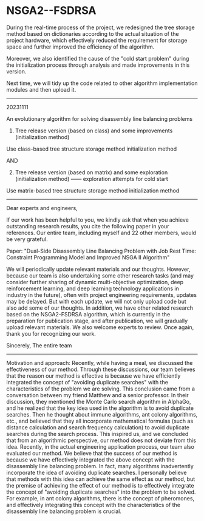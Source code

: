 # NSGA2--FSDRSA

During the real-time process of the project, we redesigned the tree storage method based on dictionaries according to the actual situation of the project hardware, which effectively reduced the requirement for storage space and further improved the efficiency of the algorithm.

Moreover, we also identified the cause of the "cold start problem" during the initialization process through analysis and made improvements in this version.

Next time, we will tidy up the code related to other algorithm implementation modules and then upload it.

**************************************************************************************************************************************************************************

20231111

An evolutionary algorithm for solving disassembly line balancing problems
1) Tree release version (based on class) and some improvements (initialization method)

Use class-based tree structure storage method initialization method

AND

2) Tree release version (based on matrix) and some exploration (initialization method) —— exploration attempts for cold start

Use matrix-based tree structure storage method initialization method

**************************************************************************************************************************************************************************

Dear experts and engineers,

If our work has been helpful to you, we kindly ask that when you achieve outstanding research results, you cite the following paper in your references. Our entire team, including myself and 22 other members, would be very grateful.

Paper: "Dual-Side Disassembly Line Balancing Problem with Job Rest Time: Constraint Programming Model and Improved NSGA II Algorithm"

We will periodically update relevant materials and our thoughts. However, because our team is also undertaking some other research tasks (and may consider further sharing of dynamic multi-objective optimization, deep reinforcement learning, and deep learning technology applications in industry in the future), often with project engineering requirements, updates may be delayed. But with each update, we will not only upload code but also add some of our thoughts. In addition, we have other related research based on the NSGA2-FSDRSA algorithm, which is currently in the preparation for publication stage, and after publication, we will gradually upload relevant materials. We also welcome experts to review.
Once again, thank you for recognizing our work.

Sincerely,
The entire team

**************************************************************************************************************************************************************************

Motivation and approach: Recently, while having a meal, we discussed the effectiveness of our method. Through these discussions, our team believes that the reason our method is effective is because we have efficiently integrated the concept of "avoiding duplicate searches" with the characteristics of the problem we are solving. This conclusion came from a conversation between my friend Matthew and a senior professor. In their discussion, they mentioned the Monte Carlo search algorithm in AlphaGo, and he realized that the key idea used in the algorithm is to avoid duplicate searches. Then he thought about immune algorithms, ant colony algorithms, etc., and believed that they all incorporate mathematical formulas (such as distance calculation and search frequency calculation) to avoid duplicate searches during the search process. This inspired us, and we concluded that from an algorithmic perspective, our method does not deviate from this idea. Recently, in the actual engineering application process, our team also evaluated our method. We believe that the success of our method is because we have effectively integrated the above concept with the disassembly line balancing problem. In fact, many algorithms inadvertently incorporate the idea of avoiding duplicate searches. I personally believe that methods with this idea can achieve the same effect as our method, but the premise of achieving the effect of our method is to effectively integrate the concept of "avoiding duplicate searches" into the problem to be solved. For example, in ant colony algorithms, there is the concept of pheromones, and effectively integrating this concept with the characteristics of the disassembly line balancing problem is crucial.
